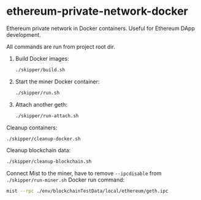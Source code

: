 # ethereum-private-network-docker
Ethereum private network in Docker containers.
Useful for Ethereum DApp development.


All commands are run from project root dir.

1. Build Docker images:
    ```bash
    ./skipper/build.sh
    ```

2. Start the miner Docker container: 
    ```bash
    ./skipper/run.sh
    ```

3. Attach another geth:
    ```bash
    ./skipper/run-attach.sh
    ```


Cleanup containers:
```bash
./skipper/cleanup-docker.sh
```

Cleanup blockchain data:
```bash
./skipper/cleanup-blockchain.sh
```

Connect Mist to the miner, have to remove `--ipcdisable` from `./skipper/run-miner.sh` Docker run command:
```bash
mist --rpc ./env/blockchainTestData/local/ethereum/geth.ipc
```
